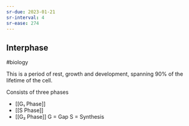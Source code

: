 ```yaml
---
sr-due: 2023-01-21
sr-interval: 4
sr-ease: 274
---
```

## Interphase
#biology 

This is a period of rest, growth and development, spanning 90% of the lifetime of the cell.

Consists of three phases
- [[G₁ Phase]]
- [[S Phase]]
- [[G₂ Phase]]
G = Gap
S = Synthesis